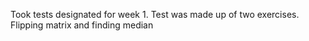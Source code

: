 Took tests designated for week 1. Test was made up of two exercises. Flipping matrix and  finding median